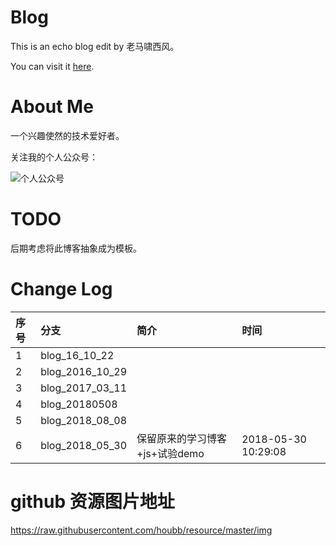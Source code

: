 # Blog

This is an echo blog edit by 老马啸西风。

You can visit it [here](https://houbb.github.io/).

# About Me

一个兴趣使然的技术爱好者。

关注我的个人公众号：

![个人公众号](http://houbb.github.io/SIGN.png)

# TODO
 
后期考虑将此博客抽象成为模板。

# Change Log

| 序号 | 分支 | 简介 | 时间 |
|:----|:----|:----|:----|
| 1 | blog_16_10_22 | | |
| 2 | blog_2016_10_29 | | |
| 3 | blog_2017_03_11 | | |
| 4 | blog_20180508 | | |
| 5 | blog_2018_08_08 | | |
| 6 | blog_2018_05_30 | 保留原来的学习博客+js+试验demo| 2018-05-30 10:29:08 |

# github 资源图片地址

https://raw.githubusercontent.com/houbb/resource/master/img

